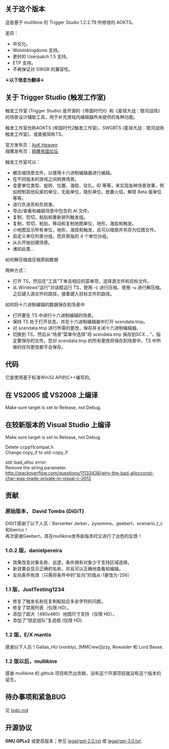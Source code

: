 关于这个版本  
--------------------  
这是基于 mullikine 的 Trigger Studio 1.2.2.79 所修改的 AOKTS。  
  
差异：  
* 中文化。
* Wololokingdoms 支持。
* 更好的 Userpatch 1.5 支持。
* ETP 支持。
* 不再保证对 SWGB 的兼容性。  
  
**↓以下信息为翻译↓**

关于 Trigger Studio (触发工作室)  
--------------------  
  
触发工作室 (Trigger Studio) 是开源的《帝国时代II》和《星球大战：银河战场》的场景设计辅助工具，用于补充游戏内编辑器所未提供的各种功能。  
  
触发工作室也称AOKTS (帝国时代2触发工作室)，SWGBTS (星球大战：银河战场触发工作室)，或直接简称TS。  
  
官方发布页：[AoK Heaven](http://aok.heavengames.com/blacksmith/showfile.php?fileid=12103&amp;f=&amp;st=40&amp;ci=)  
翔鹰发布页：[翔鹰帝国论坛](https://www.hawkaoe.net/bbs/thread-144770-1-1.html)  
  
触发工作室可以：  
  
* 解压缩场景文件，以便用十六进制编辑器进行编辑。  
* 在不同版本的游戏之间转换场景。  
* 变更单位类型、旋转、位置、海拔、驻扎，ID 等等，来实现各种场景效果，例如控制其他玩家的单位，无敌单位，隐形单位，放置火焰，解锁 Beta 版单位等等。  
* 进行负进贡和负损害。  
* 导出/查看和编辑场景中包含的 AI 文件。  
* 复制，剪切，粘贴和重新排列触发组。  
* 复制，剪切，粘贴，移动和复制地图单位，地形，海拔和触发。  
* 小地图显示所有单位，地形，海拔和触发，且可以缩放并另存为位图文件。  
* 自定义单位列表分组，而非原版的 4 个单位分组。  
* 从头开始创建场景。  
* 诸如此类...  
  
如何解压缩或压缩原始数据  
  
两种方式：  
  
* 打开 TS，然后在“工具”下单击相应的菜单项，选择源文件和目标文件。  
* 从 Windows“运行”对话框运行 TS，使用 -c 进行压缩，使用 -u 进行解压缩。之后键入源文件的路径，接着键入目标文件的路径。  
  
如何将十六进制编辑的数据保存到场景中  
  
* 打开要在 TS 中进行十六进制编辑的场景。  
* 保持 TS 处于打开状态，并在十六进制编辑器中打开 scendata.tmp。  
* 对 scendata.tmp 进行所需的更改，保存并关闭十六进制编辑器。  
* 切换到 TS，然后从“场景”菜单中选择“将 scendata.tmp 保存到SCX ...”，指定要保存的文件。您对 scendata.tmp 的所有更改将保存到场景中，TS 中所做的任何更改都不会保存。  
  
代码  
----  
  
它是使用基于标准Win32 API的C++编写的。  
  
在 VS2005 或 VS2008 上编译  
---------------------------  
  
Make sure target is set to Release, not Debug.  
  
在较新版本的 Visual Studio 上编译  
------------------------------------------  
  
Make sure target is set to Release, not Debug.  
  
Delete ccpp11compat.h  
Change copy_if to std::copy_if  
  
std::bad_alloc error:  
    Remove the string parameter.  
    http://stackoverflow.com/questions/11133438/why-the-bad-allocconst-char-was-made-private-in-visual-c-2012  
  
贡献  
------  
  
### 原始版本， David Tombs (DiGiT) ###  
DIGIT感谢了以下人员：Berserker Jerker，zyxomma，geebert，scenario_t_c和iberico！  
再次感谢Geebert，其在mullikine发布新版本时又进行了出色的反馈！  
  
### 1.0.2 版，danielpereira ###  
* 效果改变对象名称、巡逻，条件拥有对象少于支持区域选择。  
* 新效果会显示正确的名称，并且可以正确地查看和编辑。  
* 反向条件有效（只需将条件中的“反向”的值从-1更改为-256）  
  
### 1.1 版，JustTesting1234 ###  
* 修复了触发名称在复制粘贴后多余字符的问题。  
* 修复了禁用列表（仅限 HD）。  
* 添加了超大（480x480）地图尺寸支持（仅限 HD）。  
* 添加了“锁定组队”复选框 (仅限 HD).  
  
### 1.2 版，E/X mantis ###  
感谢以下人员！Gallas_HU (voobly), [MMCrew]jizzy, Rewaider 和 Lord Basse.  
  
### 1.2 版以后，mullikine ###  
感谢 mullikine 的 github 项目和杰出贡献，没有这个开源项目就没有这个版本的诞生。  
  
待办事项和紧急BUG  
----------------------  
见 [todo.md](todo.md)  
  
开源协议  
-------  
**GNU GPLv2** 或更高版本；参见 [legal/gpl-2.0.txt](legal/gpl-2.0.txt) 或 [legal/gpl-3.0.txt](legal/gpl-3.0.txt).
